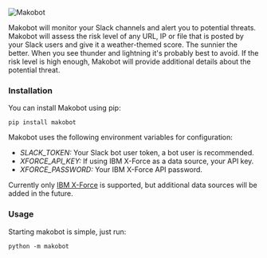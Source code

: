 ![Makobot](http://content.screencast.com/users/amcdaniel22/folders/Snagit/media/8ceee026-f25a-4beb-918c-69d8d322af82/2016-04-07_15-48-40.png)

Makobot will monitor your Slack channels and alert you to potential threats.
Makobot will assess the risk level of any URL, IP or file that is posted by
your Slack users and give it a weather-themed score. The sunnier the better.
When you see thunder and lightning it's probably best to avoid. If the risk
level is high enough, Makobot will provide additional details about the
potential threat.

### Installation

You can install Makobot using pip:

    pip install makobot

Makobot uses the following environment variables for configuration:

 * *SLACK_TOKEN:* Your Slack bot user token, a bot user is recommended.
 * *XFORCE_API_KEY:* If using IBM X-Force as a data source, your API key.
 * *XFORCE_PASSWORD:* Your IBM X-Force API password.

Currently only [IBM X-Force](https://exchange.xforce.ibmcloud.com/) is supported, but additional data sources will be
added in the future.

### Usage

Starting makobot is simple, just run:

    python -m makobot
